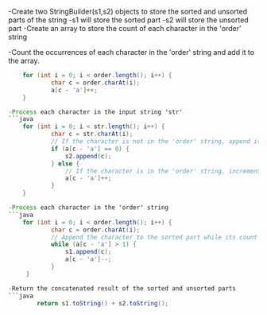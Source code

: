 -Create two StringBuilder(s1,s2) objects to store the sorted and unsorted parts of the string
    -s1 will store the sorted part
    -s2 will store the unsorted part
-Create an array to store the count of each character in the 'order' string

-Count the occurrences of each character in the 'order' string and add it to the array.
```java
    for (int i = 0; i < order.length(); i++) {
            char c = order.charAt(i);
            a[c - 'a']++;
    }

-Process each character in the input string 'str'
```java  
    for (int i = 0; i < str.length(); i++) {
            char c = str.charAt(i);
            // If the character is not in the 'order' string, append it to the unsorted part
            if (a[c - 'a'] == 0) {
                s2.append(c);
            } else {
                // If the character is in the 'order' string, increment its count in the array
                a[c - 'a']++;
            }
    }

-Process each character in the 'order' string
```java
    for (int i = 0; i < order.length(); i++) {
            char c = order.charAt(i);
            // Append the character to the sorted part while its count is greater than 1
            while (a[c - 'a'] > 1) {
                s1.append(c);
                a[c - 'a']--;
            }
     }

-Return the concatenated result of the sorted and unsorted parts
```java
        return s1.toString() + s2.toString();